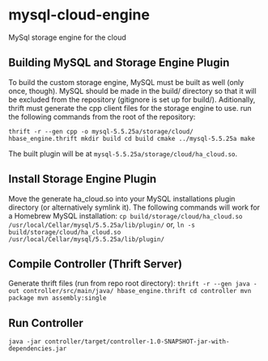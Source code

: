 mysql-cloud-engine
==================

MySql storage engine for the cloud


Building MySQL and Storage Engine Plugin
----------------------------------------

To build the custom storage engine, MySQL must be built as well (only
once, though).  MySQL should be made in the build/ directory so that it
will be excluded from the repository (gitignore is set up for build/).
Aditionally, thrift must generate the cpp client files for the storage
engine to use.  run the following commands from the root of the repository:

`thrift -r --gen cpp -o mysql-5.5.25a/storage/cloud/ hbase_engine.thrift
mkdir build
cd build
cmake ../mysql-5.5.25a
make`

The built plugin will be at `mysql-5.5.25a/storage/cloud/ha_cloud.so`.

Install Storage Engine Plugin
-----------------------------
Move the generate ha_cloud.so into your MySQL installations plugin
directory (or alternatively symlink it).  The following commands will
work for a Homebrew MySQL installation:
`cp build/storage/cloud/ha_cloud.so /usr/local/Cellar/mysql/5.5.25a/lib/plugin/`
or,
`ln -s build/storage/cloud/ha_cloud.so /usr/local/Cellar/mysql/5.5.25a/lib/plugin/`


Compile Controller (Thrift Server)
----------------------------------

Generate thrift files (run from repo root directory):
`thrift -r --gen java -out controller/src/main/java/
hbase_engine.thrift
cd controller
mvn package
mvn assembly:single`

Run Controller
--------------
`java -jar controller/target/controller-1.0-SNAPSHOT-jar-with-dependencies.jar`

